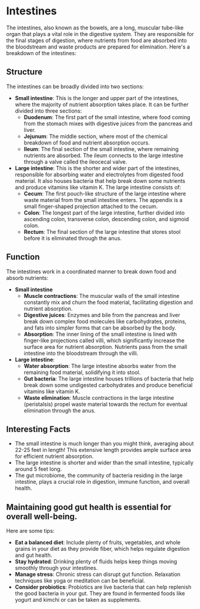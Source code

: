 # Intestines


The intestines, also known as the bowels, are a long, muscular tube-like organ that plays a vital role in the digestive system. They are responsible for the final stages of digestion, where nutrients from food are absorbed into the bloodstream and waste products are prepared for elimination. Here's a breakdown of the intestines:

## Structure

The intestines can be broadly divided into two sections:

- **Small intestine**: This is the longer and upper part of the intestines, where the majority of nutrient absorption takes place. It can be further divided into three sections:
  - **Duodenum**: The first part of the small intestine, where food coming from the stomach mixes with digestive juices from the pancreas and liver.
  - **Jejunum**: The middle section, where most of the chemical breakdown of food and nutrient absorption occurs.
  - **Ileum**: The final section of the small intestine, where remaining nutrients are absorbed. The ileum connects to the large intestine through a valve called the ileocecal valve.
- **Large intestine**: This is the shorter and wider part of the intestines, responsible for absorbing water and electrolytes from digested food material. It also houses bacteria that help break down some nutrients and produce vitamins like vitamin K. The large intestine consists of:
  - **Cecum**: The first pouch-like structure of the large intestine where waste material from the small intestine enters. The appendix is a small finger-shaped projection attached to the cecum.
  - **Colon**: The longest part of the large intestine, further divided into ascending colon, transverse colon, descending colon, and sigmoid colon.
  - **Rectum**: The final section of the large intestine that stores stool before it is eliminated through the anus. 
   
## Function

The intestines work in a coordinated manner to break down food and absorb nutrients:

- **Small intestine**
  - **Muscle contractions**: The muscular walls of the small intestine constantly mix and churn the food material, facilitating digestion and nutrient absorption.
  - **Digestive juices**: Enzymes and bile from the pancreas and liver break down complex food molecules like carbohydrates, proteins, and fats into simpler forms that can be absorbed by the body.
  - **Absorption**: The inner lining of the small intestine is lined with finger-like projections called villi, which significantly increase the surface area for nutrient absorption. Nutrients pass from the small intestine into the bloodstream through the villi.
- **Large intestine**:
  - **Water absorption**: The large intestine absorbs water from the remaining food material, solidifying it into stool.
  - **Gut bacteria**: The large intestine houses trillions of bacteria that help break down some undigested carbohydrates and produce beneficial vitamins like vitamin K.
  - **Waste elimination**: Muscle contractions in the large intestine (peristalsis) propel waste material towards the rectum for eventual elimination through the anus.

## Interesting Facts

- The small intestine is much longer than you might think, averaging about 22-25 feet in length! This extensive length provides ample surface area for efficient nutrient absorption.
- The large intestine is shorter and wider than the small intestine, typically around 5 feet long.
- The gut microbiome, the community of bacteria residing in the large intestine, plays a crucial role in digestion, immune function, and overall health.

## Maintaining good gut health is essential for overall well-being. 
Here are some tips:

- **Eat a balanced diet**: Include plenty of fruits, vegetables, and whole grains in your diet as they provide fiber, which helps regulate digestion and gut health.
- **Stay hydrated**: Drinking plenty of fluids helps keep things moving smoothly through your intestines.
- **Manage stress**: Chronic stress can disrupt gut function. Relaxation techniques like yoga or meditation can be beneficial.
- **Consider probiotics**: Probiotics are live bacteria that can help replenish the good bacteria in your gut. They are found in fermented foods like yogurt and kimchi or can be taken as supplements.